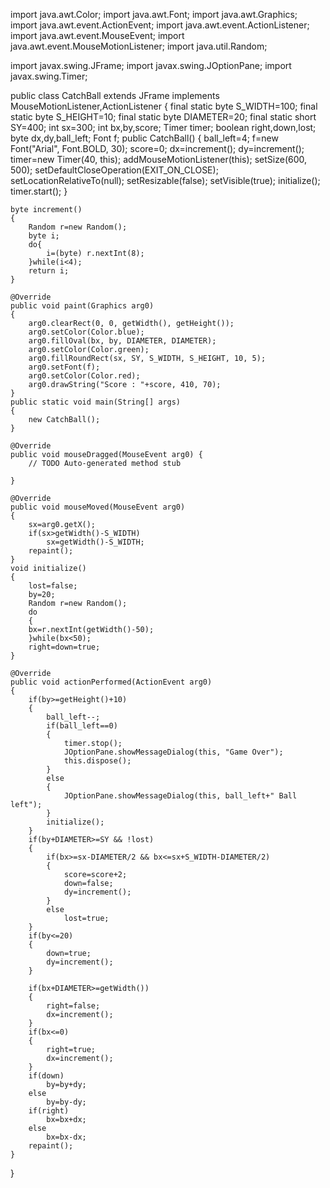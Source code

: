 

import java.awt.Color;
import java.awt.Font;
import java.awt.Graphics;
import java.awt.event.ActionEvent;
import java.awt.event.ActionListener;
import java.awt.event.MouseEvent;
import java.awt.event.MouseMotionListener;
import java.util.Random;

import javax.swing.JFrame;
import javax.swing.JOptionPane;
import javax.swing.Timer;

public class CatchBall extends JFrame implements MouseMotionListener,ActionListener
{
	final static byte S_WIDTH=100;
	final static byte S_HEIGHT=10;
	final static byte DIAMETER=20;
	final static short SY=400;
	int sx=300;
	int bx,by,score;
	Timer timer;
	boolean right,down,lost;
	byte dx,dy,ball_left;
	Font f;
	public CatchBall()
	{
		ball_left=4;
		f=new Font("Arial", Font.BOLD, 30);
		score=0;
		dx=increment();
		dy=increment();
		timer=new Timer(40, this);
		addMouseMotionListener(this);
		setSize(600, 500);
		setDefaultCloseOperation(EXIT_ON_CLOSE);
		setLocationRelativeTo(null);
		setResizable(false);
		setVisible(true);
		initialize();
		timer.start();
	}
	
	byte increment()
	{
		Random r=new Random();
		byte i;
		do{
			i=(byte) r.nextInt(8);
		}while(i<4);
		return i;
	}
	
	@Override
	public void paint(Graphics arg0)
	{
		arg0.clearRect(0, 0, getWidth(), getHeight());
		arg0.setColor(Color.blue);
		arg0.fillOval(bx, by, DIAMETER, DIAMETER);
		arg0.setColor(Color.green);
		arg0.fillRoundRect(sx, SY, S_WIDTH, S_HEIGHT, 10, 5);
		arg0.setFont(f);
		arg0.setColor(Color.red);
		arg0.drawString("Score : "+score, 410, 70);
	}
	public static void main(String[] args)
	{
		new CatchBall();
	}

	@Override
	public void mouseDragged(MouseEvent arg0) {
		// TODO Auto-generated method stub
		
	}

	@Override
	public void mouseMoved(MouseEvent arg0)
	{
		sx=arg0.getX();
		if(sx>getWidth()-S_WIDTH)
			sx=getWidth()-S_WIDTH;
		repaint();
	}
	void initialize()
	{
		lost=false;
		by=20;
		Random r=new Random();
		do
		{
		bx=r.nextInt(getWidth()-50);
		}while(bx<50);
		right=down=true;
	}

	@Override
	public void actionPerformed(ActionEvent arg0)
	{
		if(by>=getHeight()+10)
		{
			ball_left--;
			if(ball_left==0)
			{
				timer.stop();
				JOptionPane.showMessageDialog(this, "Game Over");
				this.dispose();
			}
			else
			{
				JOptionPane.showMessageDialog(this, ball_left+" Ball left");
			}
			initialize();
		}
		if(by+DIAMETER>=SY && !lost)
		{
			if(bx>=sx-DIAMETER/2 && bx<=sx+S_WIDTH-DIAMETER/2)
			{
				score=score+2;
				down=false;
				dy=increment();
			}
			else
				lost=true;
		}
		if(by<=20)
		{
			down=true;
			dy=increment();
		}
		
		if(bx+DIAMETER>=getWidth())
		{
			right=false;
			dx=increment();
		}
		if(bx<=0)
		{
			right=true;
			dx=increment();
		}
		if(down)
			by=by+dy;
		else
			by=by-dy;
		if(right)
			bx=bx+dx;
		else
			bx=bx-dx;
		repaint();
	}
}
